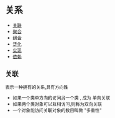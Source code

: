 # 关系

- [关联](#关联)
- [聚合](#聚合)
- [组合](#组合)
- [泛化](#泛化)
- [实现](#实现)
- [依赖](#依赖)

## 关联

表示一种拥有的关系,具有方向性

- 如果一个类单方向的访问另一个类 , 成为 单向关联
- 如果两个类对象可以互相访问,则称为双向关联
- 一个对象能访问关联对象的数目叫做 "多重性"


